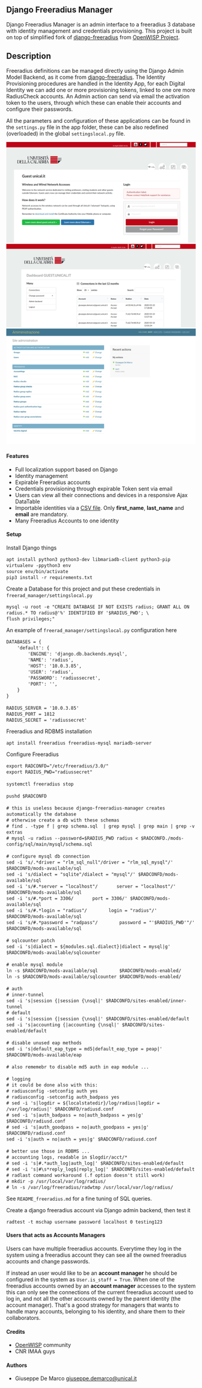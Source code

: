 Django Freeradius Manager
---------------------------

Django Freeradius Manager is an admin interface to a freeradius 3 database with identity management and credentials provisioning.
This project is built on top of simplified fork of [django-freeradius](https://github.com/openwisp/django-freeradius) from [OpenWISP Project](http://openwisp.org/).

Description
-----------

Freeradius definitions can be managed directly using the Django Admin Model Backend, as it come from [django-freeradius](https://github.com/openwisp/django-freeradius).
The Identity Provisioning procedures are handled in the Identity App, for each Digital Identity we can add one or more provisioning tokens, linked to one ore more RadiusCheck accounts.
An Admin action can send via email the activation token to the users, through which these can enable their accounts and configure their passwords.

All the parameters and configuration of these applications can be found in the `settings.py` file in the app folder, these can be also redefined (overloaded) in the global `settingslocal.py` file.


![Landing page](gallery/1.png)
![User panel](gallery/2.png)
![Backend page](gallery/4.png)

#### Features

- Full localization support based on Django
- Identity management
- Expirable Freeradius accounts
- Credentials provisioning through expirable Token sent via email
- Users can view all their connections and devices in a responsive Ajax DataTable
- Importable identities via a [CSV file](freerad_manager/static/template_accounts.csv). Only __first_name__, __last_name__ and __email__ are mandatory. 
- Many Freeradius Accounts to one identity

#### Setup

Install Django things
````
apt install python3 python3-dev libmariadb-client python3-pip
virtualenv -ppython3 env
source env/bin/activate
pip3 install -r requirements.txt
````

Create a Database for this project and put these credentials in `freerad_manager/settingslocal.py`
````
mysql -u root -e "CREATE DATABASE IF NOT EXISTS radius; GRANT ALL ON radius.* TO radius@'%' IDENTIFIED BY '$RADIUS_PWD'; \
flush privileges;"
````

An example of `freerad_manager/settingslocal.py` configuration here
````
DATABASES = {
    'default': {
        'ENGINE': 'django.db.backends.mysql',
        'NAME': 'radius',
        'HOST': '10.0.3.85',
        'USER': 'radius',
        'PASSWORD': 'radiussecret',
        'PORT': '',
    }
}

RADIUS_SERVER = '10.0.3.85'
RADIUS_PORT = 1812
RADIUS_SECRET = 'radiussecret'
````

Freeradius and RDBMS installation
````
apt install freeradius freeradius-mysql mariadb-server
````

Configure Freeradius
````
export RADCONFD="/etc/freeradius/3.0/"
export RADIUS_PWD="radiussecret"

systemctl freeradius stop

pushd $RADCONFD

# this is useless because django-freeradius-manager creates automatically the database
# otherwise create a db with these schemas
# find . -type f | grep schema.sql  | grep mysql | grep main | grep -v extras
# mysql -u radius --password=$RADIUS_PWD radius < $RADCONFD./mods-config/sql/main/mysql/schema.sql

# configure mysql db connection
sed -i 's/.*driver = "rlm_sql_null"/driver = "rlm_sql_mysql"/' $RADCONFD/mods-available/sql
sed -i 's/dialect = "sqlite"/dialect = "mysql"/' $RADCONFD/mods-available/sql
sed -i 's/#.*server = "localhost"/       server = "localhost"/' $RADCONFD/mods-available/sql
sed -i 's/#.*port = 3306/       port = 3306/' $RADCONFD/mods-available/sql
sed -i 's/#.*login = "radius"/        login = "radius"/' $RADCONFD/mods-available/sql
sed -i 's/#.*password = "radpass"/        password = "'$RADIUS_PWD'"/' $RADCONFD/mods-available/sql

# sqlcounter patch
sed -i 's|dialect = ${modules.sql.dialect}|dialect = mysql|g' $RADCONFD/mods-available/sqlcounter

# enable mysql module
ln -s $RADCONFD/mods-available/sql        $RADCONFD/mods-enabled/
ln -s $RADCONFD/mods-available/sqlcounter $RADCONFD/mods-enabled/

# auth
# inner-tunnel
sed -i 's|session {|session {\nsql|' $RADCONFD/sites-enabled/inner-tunnel
# default
sed -i 's|session {|session {\nsql|' $RADCONFD/sites-enabled/default
sed -i 's|accounting {|accounting {\nsql|' $RADCONFD/sites-enabled/default

# disable unused eap methods
sed -i 's|default_eap_type = md5|default_eap_type = peap|' $RADCONFD/mods-available/eap

# also rememebr to disable md5 auth in eap module ...

# logging
# it could be done also with this:
# radiusconfig -setconfig auth yes
# radiusconfig -setconfig auth_badpass yes
# sed -i 's|logdir = ${localstatedir}/log/radius|logdir = /var/log/radius|' $RADCONFD/radiusd.conf
# sed -i 's|auth_badpass = no|auth_badpass = yes|g' $RADCONFD/radiusd.conf
# sed -i 's|auth_goodpass = no|auth_goodpass = yes|g' $RADCONFD/radiusd.conf
sed -i 's|auth = no|auth = yes|g' $RADCONFD/radiusd.conf

# better use those in RDBMS ...
# accounting logs, readable in $logdir/acct/*
# sed -i 's|#.*auth_log|auth_log|' $RADCONFD/sites-enabled/default
# sed -i 's|#\s*reply_log$|reply_log|' $RADCONFD/sites-enabled/default
# radlast command workaround (.f option doesn't still work)
# mkdir -p /usr/local/var/log/radius/
# ln -s /var/log/freeradius/radwtmp /usr/local/var/log/radius/
````

See `README_freeradius.md` for a fine tuning of SQL queries.

Create a django freeradius account via Django admin backend, then test it
````
radtest -t mschap username password localhost 0 testing123
````

#### Users that acts as Accounts Managers

Users can have multiple freeradius accounts. Everytime they log in the system using a freeradius account
they can see all the owned freeradius accounts and change passwords.

If instead an user would like to be an __account manager__ 
he should be configured in the system as `User.is_staff = True`.
When one of the freeradius accounts owned by an __account manager__ accesses to the system this can only see the connections
of the current freeradius account used to log in, and not all the other accounts owned by the
parent identity (the account manager). That's a good strategy for managers that wants to handle
many accounts, belonging to his identity, and share them to their collaborators.


#### Credits

- [OpenWISP](http://openwisp.org/) community
- CNR IMAA guys


#### Authors

- Giuseppe De Marco <giuseppe.demarco@unical.it>
